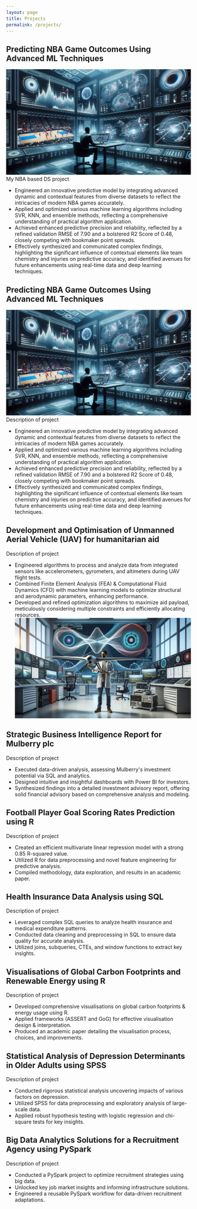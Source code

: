 ```yaml
---
layout: page
title: Projects
permalink: /projects/
---
```

## Predicting NBA Game Outcomes Using Advanced ML Techniques
<div class="project-image">
   <img src="/images/NBA_project_image.png" alt="Image NBA project">
</div>
<div class="project-description">
   My NBA based DS project

   - Engineered an innovative predictive model by integrating advanced dynamic and contextual features from diverse datasets to reflect the intricacies of modern NBA games accurately.
   - Applied and optimized various machine learning algorithms including SVR, KNN, and ensemble methods, reflecting a comprehensive understanding of practical algorithm application.
   - Achieved enhanced predictive precision and reliability, reflected by a refined validation RMSE of 7.90 and a bolstered R2 Score of 0.48, closely competing with bookmaker point spreads.
   - Effectively synthesized and communicated complex findings, highlighting the significant influence of contextual elements like team chemistry and injuries on predictive accuracy, and identified avenues for future enhancements using real-time data and deep learning techniques.
</div>


## Predicting NBA Game Outcomes Using Advanced ML Techniques
![Image Alt Text](/images/NBA_project_image.png)
Description of project
-	Engineered an innovative predictive model by integrating advanced dynamic and contextual features from diverse datasets to reflect the intricacies of modern NBA games accurately.
-	Applied and optimized various machine learning algorithms including SVR, KNN, and ensemble methods, reflecting a comprehensive understanding of practical algorithm application.
-	Achieved enhanced predictive precision and reliability, reflected by a refined validation RMSE of 7.90 and a bolstered R2 Score of 0.48, closely competing with bookmaker point spreads.
-	Effectively synthesized and communicated complex findings, highlighting the significant influence of contextual elements like team chemistry and injuries on predictive accuracy, and identified avenues for future enhancements using real-time data and deep learning techniques.


## Development and Optimisation of Unmanned Aerial Vehicle (UAV) for humanitarian aid
Description of project
-	Engineered algorithms to process and analyze data from integrated sensors like accelerometers, gyrometers, and altimeters during UAV flight tests.
-	Combined Finite Element Analysis (FEA) & Computational Fluid Dynamics (CFD) with machine learning models to optimize structural and aerodynamic parameters, enhancing performance.
-	Developed and refined optimization algorithms to maximize aid payload, meticulously considering multiple constraints and efficiently allocating resources.
![Image Alt Text](/images/UAV_project_image.png)

## Strategic Business Intelligence Report for Mulberry plc
Description of project
-	Executed data-driven analysis, assessing Mulberry's investment potential via SQL and analytics.
-	Designed intuitive and insightful dashboards with Power BI for investors.
-	Synthesized findings into a detailed investment advisory report, offering solid financial advisory based on comprehensive analysis and modeling.

## Football Player Goal Scoring Rates Prediction using R
Description of project
-	Created an efficient multivariate linear regression model with a strong 0.85 R-squared value.
-	Utilized R for data preprocessing and novel feature engineering for predictive analysis.
-	Compiled methodology, data exploration, and results in an academic paper.

## Health Insurance Data Analysis using SQL
Description of project
-	Leveraged complex SQL queries to analyze health insurance and medical expenditure patterns.
-	Conducted data cleaning and preprocessing in SQL to ensure data quality for accurate analysis.
-	Utilized joins, subqueries, CTEs, and window functions to extract key insights.

## Visualisations of Global Carbon Footprints and Renewable Energy using R
Description of project
-	Developed comprehensive visualisations on global carbon footprints & energy usage using R.
-	Applied frameworks (ASSERT and GoG) for effective visualisation design & interpretation.
-	Produced an academic paper detailing the visualisation process, choices, and improvements.

## Statistical Analysis of Depression Determinants in Older Adults using SPSS
Description of project
-	Conducted rigorous statistical analysis uncovering impacts of various factors on depression.
-	Utilized SPSS for data preprocessing and exploratory analysis of large-scale data.
-	Applied robust hypothesis testing with logistic regression and chi-square tests for key insights.

## Big Data Analytics Solutions for a Recruitment Agency using PySpark
Description of project
-	Conducted a PySpark project to optimize recruitment strategies using big data.
-	Unlocked key job market insights and informing infrastructure solutions.
-	Engineered a reusable PySpark workflow for data-driven recruitment adaptations.

